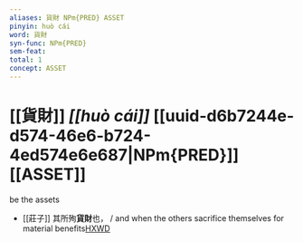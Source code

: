```yaml
---
aliases: 貨財 NPm{PRED} ASSET
pinyin: huò cái
word: 貨財
syn-func: NPm{PRED}
sem-feat: 
total: 1
concept: ASSET 
---
```

# [[貨財]] *[[huò cái]]*  [[uuid-d6b7244e-d574-46e6-b724-4ed574e6e687|NPm{PRED}]] [[ASSET]]
be the assets
 - [[莊子]] 其所殉**貨財**也，
                     / and when the others sacrifice themselves for material benefits[HXWD](https://hxwd.org/textview.html?location=KR5c0126_tls_008-6a.37)